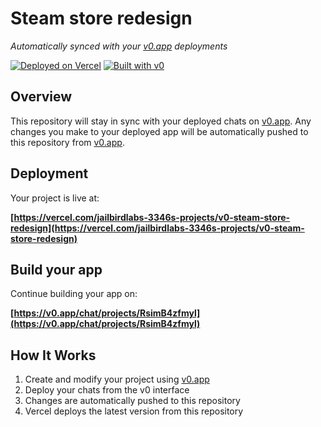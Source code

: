 # Steam store redesign

*Automatically synced with your [v0.app](https://v0.app) deployments*

[![Deployed on Vercel](https://img.shields.io/badge/Deployed%20on-Vercel-black?style=for-the-badge&logo=vercel)](https://vercel.com/jailbirdlabs-3346s-projects/v0-steam-store-redesign)
[![Built with v0](https://img.shields.io/badge/Built%20with-v0.app-black?style=for-the-badge)](https://v0.app/chat/projects/RsimB4zfmyl)

## Overview

This repository will stay in sync with your deployed chats on [v0.app](https://v0.app).
Any changes you make to your deployed app will be automatically pushed to this repository from [v0.app](https://v0.app).

## Deployment

Your project is live at:

**[https://vercel.com/jailbirdlabs-3346s-projects/v0-steam-store-redesign](https://vercel.com/jailbirdlabs-3346s-projects/v0-steam-store-redesign)**

## Build your app

Continue building your app on:

**[https://v0.app/chat/projects/RsimB4zfmyl](https://v0.app/chat/projects/RsimB4zfmyl)**

## How It Works

1. Create and modify your project using [v0.app](https://v0.app)
2. Deploy your chats from the v0 interface
3. Changes are automatically pushed to this repository
4. Vercel deploys the latest version from this repository
